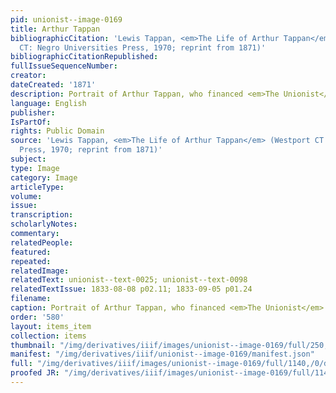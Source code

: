```yaml
---
pid: unionist--image-0169
title: Arthur Tappan
bibliographicCitation: 'Lewis Tappan, <em>The Life of Arthur Tappan</em> (Westport
  CT: Negro Universities Press, 1970; reprint from 1871)'
bibliographicCitationRepublished: 
fullIssueSequenceNumber: 
creator: 
dateCreated: '1871'
description: Portrait of Arthur Tappan, who financed <em>The Unionist</em>
language: English
publisher: 
IsPartOf: 
rights: Public Domain
source: 'Lewis Tappan, <em>The Life of Arthur Tappan</em> (Westport CT: Negro Universities
  Press, 1970; reprint from 1871)'
subject: 
type: Image
category: Image
articleType: 
volume: 
issue: 
transcription: 
scholarlyNotes: 
commentary: 
relatedPeople: 
featured: 
repeated: 
relatedImage: 
relatedText: unionist--text-0025; unionist--text-0098
relatedTextIssue: 1833-08-08 p02.11; 1833-09-05 p01.24
filename: 
caption: Portrait of Arthur Tappan, who financed <em>The Unionist</em>
order: '580'
layout: items_item
collection: items
thumbnail: "/img/derivatives/iiif/images/unionist--image-0169/full/250,/0/default.jpg"
manifest: "/img/derivatives/iiif/unionist--image-0169/manifest.json"
full: "/img/derivatives/iiif/images/unionist--image-0169/full/1140,/0/default.jpg"
proofed JR: "/img/derivatives/iiif/images/unionist--image-0169/full/1140,/0/default.jpg"
---
```

